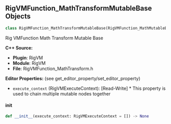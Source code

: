 ## RigVMFunction_MathTransformMutableBase Objects

```python
class RigVMFunction_MathTransformMutableBase(RigVMFunction_MathMutableBase)
```

Rig VMFunction Math Transform Mutable Base

**C++ Source:**

- **Plugin**: RigVM
- **Module**: RigVM
- **File**: RigVMFunction_MathTransform.h

**Editor Properties:** (see get_editor_property/set_editor_property)

- ``execute_context`` (RigVMExecuteContext):  [Read-Write] * This property is used to chain multiple mutable nodes together

<a id="unreal.RigVMFunction_MathTransformMutableBase.__init__"></a>

#### __init__

```python
def __init__(execute_context: RigVMExecuteContext = []) -> None
```

<a id="unreal.RigUnit_MathTransformMutableBase"></a>